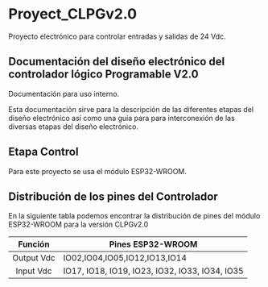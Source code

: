 # Proyect_CLPGv2.0
Proyecto electrónico para controlar entradas y salidas de 24 Vdc.
## Documentación del diseño electrónico del controlador lógico Programable V2.0

Documentación para uso interno. 

Esta documentación sirve para la descripción de las diferentes etapas del diseño electrónico así como una guía para para interconexión de las diversas etapas del diseño electrónico.

## Etapa Control
Para este proyecto se usa el módulo ESP32-WROOM. 


## Distribución de los pines del Controlador

En la siguiente tabla podemos encontrar la distribución de pines del módulo ESP32-WROOM para la versión CLPGv2.0


|Función |Pines ESP32-WROOM  | 
|:---: | --- |
|Output Vdc |IO02,IO04,IO05,IO12,IO13,IO14|
|Input Vdc|IO17, IO18, IO19, IO23, IO32, IO33, IO34, IO35|








